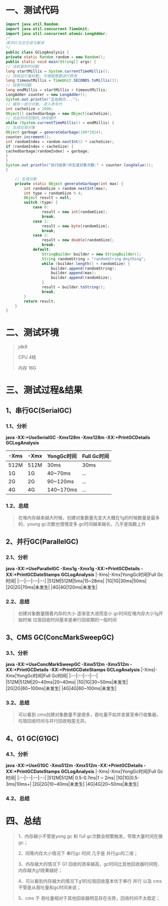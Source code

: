 # 一、测试代码
```java
import java.util.Random;
import java.util.concurrent.TimeUnit;
import java.util.concurrent.atomic.LongAdder;
/*
演示GC日志生成与解读
*/
public class GCLogAnalysis {
private static Random random = new Random();
public static void main(String[] args) {
// 当前毫秒时间戳
long startMillis = System.currentTimeMillis();
// 持续运行毫秒数; 可根据需要进行修改
long timeoutMillis = TimeUnit.SECONDS.toMillis(1);
// 结束时间戳
long endMillis = startMillis + timeoutMillis;
LongAdder counter = new LongAdder();
System.out.println("正在执行...");
// 缓存一部分对象; 进入老年代
int cacheSize = 2000;
Object[] cachedGarbage = new Object[cacheSize];
// 在此时间范围内,持续循环
while (System.currentTimeMillis() < endMillis) {
// 生成垃圾对象
Object garbage = generateGarbage(100*1024);
counter.increment();
int randomIndex = random.nextInt(2 * cacheSize);
if (randomIndex < cacheSize) {
cachedGarbage[randomIndex] = garbage;
}
}
System.out.println("执行结束!共生成对象次数:" + counter.longValue());
}

    // 生成对象
    private static Object generateGarbage(int max) {
        int randomSize = random.nextInt(max);
        int type = randomSize % 4;
        Object result = null;
        switch (type) {
            case 0:
                result = new int[randomSize];
                break;
            case 1:
                result = new byte[randomSize];
                break;
            case 2:
                result = new double[randomSize];
                break;
            default:
                StringBuilder builder = new StringBuilder();
                String randomString = "randomString-Anything";
                while (builder.length() < randomSize) {
                    builder.append(randomString);
                    builder.append(max);
                    builder.append(randomSize);
                }
                result = builder.toString();
                break;
        }
        return result;
    }
}
```

# 二、测试环境
> jdk8
> 
> CPU 4核
> 
> 内存 16G

# 三、测试过程&结果

## 1、串行GC(SerialGC)
### 1.1、分析
**java -XX:+UseSerialGC -Xms128m -Xmx128m -XX:+PrintGCDetails GCLogAnalysis**

|-Xms|-Xmx|YongGc时间|Full Gc时间|
|:--|:--|:--|:--|
|512M|512M|30ms|30ms|
|1G|1G|40~70ms|...|
|2G|2G|90~120ms|...|
|4G|4G|140~170ms|...|

### 1.2、总结
> 在堆内存越来越大时候，创建对象数量先变大大概在1g的时候数量是最多的，young gc次数也慢慢变多
gc时间越来越长，几乎是指数上升

## 2、并行GC(ParallelGC)
### 2.1、分析
**java -XX:+UseParallelGC -Xms1g -Xmx1g  -XX:+PrintGCDetails -XX:+PrintGCDateStamps GCLogAnalysis**
|-Xms|-Xmx|YongGc时间|Full Gc时间|
|:--|:--|:--|:--|
|512M|512M|5ms|15~28ms|
|1G|1G|30ms|50ms|
|2G|2G|70ms|未发生|
|4G|4G|120ms|未发生|
### 2.2、总结
>创建对象数量随着内存的大小 逐渐变大进而变小
gc时间在堆内存大小1g开始时候 垃圾回收时间基本是串行回收期的一般时间


## 3、CMS GC(ConcMarkSweepGC)
### 3.1、分析

**java -XX:+UseConcMarkSweepGC -Xms512m -Xmx512m -XX:+PrintGCDetails -XX:+PrintGCDateStamps GCLogAnalysis**
|-Xms|-Xmx|YongGc时间|Full Gc时间|
|:--|:--|:--|:--|
|512M|512M|20~40ms|20~40ms|
|1G|1G|30~50ms|未发生|
|2G|2G|60~100ms|未发生|
|4G|4G|60~100ms|未发生|
### 3.2、总结
>可以看到 cms创建对象数量不是很多，吞吐量不如并发甚至串行收集器，垃圾回收时间与并行回收相差无异。

## 4、G1 GC(G1GC)
### 4.1、分析

**java -XX:+UseG1GC -Xms512m -Xmx512m -XX:+PrintGCDetails -XX:+PrintGCDateStamps GCLogAnalysis**
|-Xms|-Xmx|YongGc时间|Full Gc时间|
|:--|:--|:--|:--|
|512M|512M| 0.5-0.7ms|1 ~ 2ms|
|1G|1G|0.5-3ms|10ms+|
|2G|2G|10~40ms|未发生|
|4G|4G|20~50ms|未发生|
### 4.2、总结

# 四、总结
>1、内存越小不管是yong gc 和 full gc次数会频繁触发，导致大量时间在做gc；
> 
>2、同等内存大小情况下 串行gc 时间 几乎是 并行gc的二倍；
> 
>3、内存越大的情况下 G1 回收的效率越高，gc时间比其他回收器时间短、内存越大g1效果越好；
> 
>4、可以看到内存越大的情况下g1的垃圾回收基本优于串行 并行 以及 cms 不管是从吞吐量和gc时间来说；
> 
>5、cms 于 吞吐量相对于其他回收器明显存在劣势，回收时间不太稳定；
